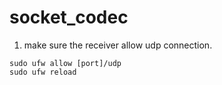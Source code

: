 # socket_codec

1. make sure the receiver allow udp connection.
```
sudo ufw allow [port]/udp
sudo ufw reload
```